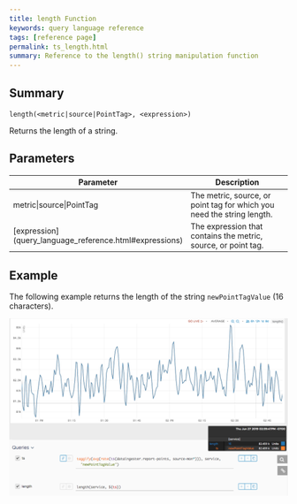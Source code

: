 ```yaml
---
title: length Function
keywords: query language reference
tags: [reference page]
permalink: ts_length.html
summary: Reference to the length() string manipulation function
---
```

## Summary
```
length(<metric|source|PointTag>, <expression>)
```
Returns the length of a string.

## Parameters
<table style="width: 100%;">
<tbody>
<thead>
<tr><th width="20%">Parameter</th><th width="80%">Description</th></tr>
</thead>
<tr>
<td markdown="span">metric|source|PointTag</td>
<td>The metric, source, or point tag for which you need the string length.</td></tr><tr>
<td markdown="span"> [expression](query_language_reference.html#expressions)</td>
<td>The expression that contains the metric, source, or point tag.</td></tr>
</tbody>
</table>


## Example

The following example returns the length of the string `newPointTagValue` (16 characters). 

![ts length](images/ts_length.png)
